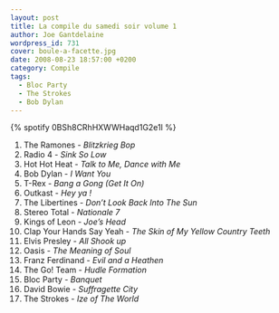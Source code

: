 ```yaml
---
layout: post
title: La compile du samedi soir volume 1
author: Joe Gantdelaine
wordpress_id: 731
cover: boule-a-facette.jpg
date: 2008-08-23 18:57:00 +0200
category: Compile
tags:
  - Bloc Party
  - The Strokes
  - Bob Dylan
---
```


{% spotify 0BSh8CRhHXWWHaqd1G2e1l %}

1. The Ramones - _Blitzkrieg Bop_
1. Radio 4 - _Sink So Low_
1. Hot Hot Heat - _Talk to Me, Dance with Me_
1. Bob Dylan - _I Want You_
1. T-Rex - _Bang a Gong (Get It On)_
1. Outkast - _Hey ya !_
1. The Libertines - _Don’t Look Back Into The Sun_
1. Stereo Total - _Nationale 7_
1. Kings of Leon - _Joe’s Head_
1. Clap Your Hands Say Yeah - _The Skin of My Yellow Country Teeth_
1. Elvis Presley - _All Shook up_
1. Oasis - _The Meaning of Soul_
1. Franz Ferdinand - _Evil and a Heathen_
1. The Go! Team - _Hudle Formation_
1. Bloc Party - _Banquet_
1. David Bowie - _Suffragette City_
1. The Strokes - _Ize of The World_

